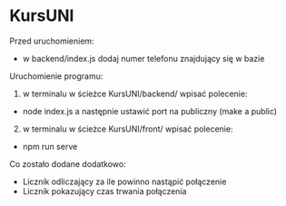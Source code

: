 # KursUNI
Przed uruchomieniem:
- w backend/index.js dodaj numer telefonu znajdujący się w bazie

Uruchomienie programu:
1. w terminalu w ścieżce KursUNI/backend/ wpisać polecenie:
- node index.js
a następnie ustawić port na publiczny (make a public)

2. w terminalu w ścieżce KursUNI/front/ wpisać polecenie:
- npm run serve

Co zostało dodane dodatkowo:
- Licznik odliczający za ile powinno nastąpić połączenie
- Licznik pokazujący czas trwania połączenia
